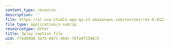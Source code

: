 ```yaml
---
content_type: resource
description: ''
file: https://ol-ocw-studio-app-qa.s3.amazonaws.com/courses/res-6-012-introduction-to-probability-spring-2018/f7ed89d83a758471d8dc78fa9f158672_-T34yGp4T7A.srt
file_type: application/x-subrip
resourcetype: Other
title: 3play caption file
uid: f7ed89d8-3a75-8471-d8dc-78fa9f158672
---
```

